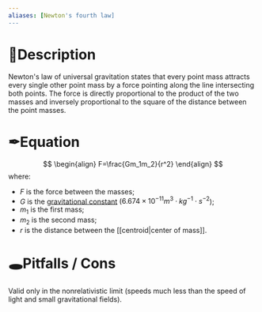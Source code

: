 ```yaml
---
aliases: [Newton's fourth law]
---
```


# 📝Description
Newton's law of universal gravitation states that every point mass attracts every single other point mass by a force pointing along the line intersecting both points. The force is directly proportional to the product of the two masses and inversely proportional to the square of the distance between the point masses.

# ✒Equation
$$
\begin{align}
F=\frac{Gm_1m_2}{r^2}
\end{align}
$$
where:
-   $F$ is the force between the masses;
-   $G$ is the [gravitational constant](https://en.wikipedia.org/wiki/Gravitational_constant "Gravitational constant") ($6.674\times10^{−11} m^3\cdot kg^{−1}\cdot s^{−2}$);
-   $m_1$ is the first mass;
-   $m_2$ is the second mass;
-   $r$ is the distance between the [[centroid|center of mass]].

# 🕳Pitfalls / Cons
Valid only in the nonrelativistic limit (speeds much less than the speed of light and small gravitational fields).